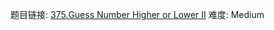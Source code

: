 题目链接: [375.Guess Number Higher or Lower II][1]
难度: Medium

[1]: https://leetcode.com/problems/guess-number-higher-or-lower-ii
